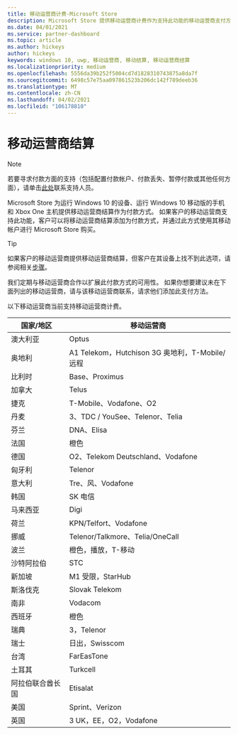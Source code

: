 ```yaml
---
title: 移动运营商计费-Microsoft Store
description: Microsoft Store 提供移动运营商计费作为支持此功能的移动运营商支付方法。
ms.date: 04/01/2021
ms.service: partner-dashboard
ms.topic: article
ms.author: hickeys
author: hickeys
keywords: windows 10, uwp, 移动运营商, 移动结算, 移动运营商结算
ms.localizationpriority: medium
ms.openlocfilehash: 5556da39b252f5004cd7d1828310743875a8da7f
ms.sourcegitcommit: 6498c57e75aa097861523b206dc142f789deeb36
ms.translationtype: MT
ms.contentlocale: zh-CN
ms.lasthandoff: 04/02/2021
ms.locfileid: "106178810"
---
```

# <a name="mobile-operator-billing"></a>移动运营商结算

> [!NOTE]
> 若要寻求付款方面的支持（包括配置付款帐户、付款丢失、暂停付款或其他任何方面），请单击[此处](https://developer.microsoft.com/windows/support)联系支持人员。

Microsoft Store 为运行 Windows 10 的设备、运行 Windows 10 移动版的手机和 Xbox One 主机提供移动运营商结算作为付款方式。 如果客户的移动运营商支持此功能，客户可以将移动运营商结算添加为付款方式，并通过此方式使用其移动帐户进行 Microsoft Store 购买。

> [!TIP]
>  如果客户的移动运营商提供移动运营商结算，但客户在其设备上找不到此选项，请参阅相关[步骤](https://support.microsoft.com/instantanswers/b25d6dd6-fb8b-3710-1e13-4d30eb01b51f)。

我们定期与移动运营商合作以扩展此付款方式的可用性。 如果你想要建议未在下面列出的移动运营商，请与该移动运营商联系，请求他们添加此支付方法。

以下移动运营商当前支持移动运营商计费。

| 国家/地区       | 移动运营商                                        |
|----------------------|---------------------------------------------------------|
| 澳大利亚            | Optus                                                   |
| 奥地利              | A1 Telekom，Hutchison 3G 奥地利，T-Mobile/远程  |
| 比利时              | Base、Proximus                                          |
| 加拿大               | Telus                                                   |
| 捷克              | T-Mobile、Vodafone、O2                                  |
| 丹麦              | 3、TDC / YouSee、Telenor、Telia                         |
| 芬兰              | DNA、Elisa                                              |
| 法国               | 橙色                                                  |
| 德国              | O2、Telekom Deutschland、Vodafone                       |
| 匈牙利              | Telenor                                                 |
| 意大利                | Tre、风、Vodafone                                     |
| 韩国                | SK 电信                                              |
| 马来西亚             | Digi                                                    |
| 荷兰          | KPN/Telfort、Vodafone                                 |
| 挪威               | Telenor/Talkmore、Telia/OneCall                     |
| 波兰               | 橙色，播放，T-移动                                  |
| 沙特阿拉伯         | STC                                                     |
| 新加坡            | M1 受限，StarHub                                     |
| 斯洛伐克             | Slovak Telekom                                          |
| 南非         | Vodacom                                                 |
| 西班牙                | 橙色                                                  |
| 瑞典               | 3，Telenor                                              |
| 瑞士          | 日出，Swisscom                                       |
| 台湾               | FarEasTone                                              |
| 土耳其               | Turkcell                                                |
| 阿拉伯联合酋长国 | Etisalat                                                |
| 美国        | Sprint、Verizon                                         |
| 英国       | 3 UK，EE，O2，Vodafone                                 |
